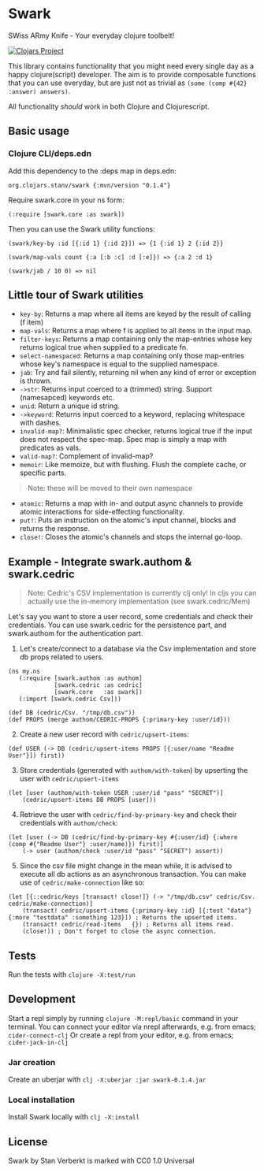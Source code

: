 # Swark

SWiss ARmy Knife - Your everyday clojure toolbelt!

[![Clojars Project](https://img.shields.io/clojars/v/org.clojars.stanv/swark.svg)](https://clojars.org/org.clojars.stanv/swark)

This library contains functionality that you might need every single day as a happy clojure(script) developer.
The aim is to provide composable functions that you can use everyday, but are just not as trivial as `(some (comp #{42} :answer) answers)`.

All functionality *should* work in both Clojure and Clojurescript.

## Basic usage

### Clojure CLI/deps.edn

Add this dependency to the :deps map in deps.edn:

```org.clojars.stanv/swark {:mvn/version "0.1.4"}```

Require swark.core in your ns form:

```(:require [swark.core :as swark])```

Then you can use the Swark utility functions:

```(swark/key-by :id [{:id 1} {:id 2}]) => {1 {:id 1} 2 {:id 2}}```

```(swark/map-vals count {:a [:b :c] :d [:e]}) => {:a 2 :d 1}```

```(swark/jab / 10 0) => nil```

## Little tour of Swark utilities

- `key-by`: Returns a map where all items are keyed by the result of calling (f item)
- `map-vals`: Returns a map where f is applied to all items in the input map.
- `filter-keys`: Returns a map containing only the map-entries whose key returns logical true when supplied to a predicate fn.
- `select-namespaced`: Returns a map containing only those map-entries whose key's namespace is equal to the supplied namespace.
- `jab`: Try and fail silently, returning nil when any kind of error or exception is thrown.
- `->str`: Returns input coerced to a (trimmed) string. Support (namesapced) keywords etc.
- `unid`: Return a unique id string.
- `->keyword`: Returns input coerced to a keyword, replacing whitespace with dashes.
- `invalid-map?`: Minimalistic spec checker, returns logical true if the input does not respect the spec-map. Spec map is simply a map with predicates as vals.
- `valid-map?`: Complement of invalid-map?
- `memoir`: Like memoize, but with flushing. Flush the complete cache, or specific parts.

> Note: these will be moved to their own namespace

- `atomic`: Returns a map with in- and output async channels to provide atomic interactions for side-effecting functionality.
- `put!`: Puts an instruction on the atomic's input channel, blocks and returns the response.
- `close!`: Closes the atomic's channels and stops the internal go-loop.

## Example - Integrate swark.authom & swark.cedric

> Note: Cedric's CSV implementation is currently clj only! In cljs you can actually use the in-memory implementation (see swark.cedric/Mem)

Let's say you want to store a user record, some credentials and check their credentials.
You can use swark.cedric for the persistence part, and swark.authom for the authentication part.

1. Let's create/connect to a database via the Csv implementation and store db props related to users.

 ```
(ns my.ns
    (:require [swark.authom :as authom]
              [swark.cedric :as cedric]
              [swark.core   :as swark])
    (:import [swark.cedric Csv]))

(def DB (cedric/Csv. "/tmp/db.csv"))
(def PROPS (merge authom/CEDRIC-PROPS {:primary-key :user/id}))
 ```

2. Create a new user record with `cedric/upsert-items`:

```
(def USER (-> DB (cedric/upsert-items PROPS [{:user/name "Readme User"}]) first))
```

3. Store credentials (generated with `authom/with-token`) by upserting the user with `cedric/upsert-items`

```
(let [user (authom/with-token USER :user/id "pass" "SECRET")]
    (cedric/upsert-items DB PROPS [user]))
```

4. Retrieve the user with `cedric/find-by-primary-key` and check their credentials with `authom/check`:

```
(let [user (-> DB (cedric/find-by-primary-key #{:user/id} {:where (comp #{"Readme User"} :user/name)}) first)]
    (-> user (authom/check :user/id "pass" "SECRET") assert))
```

5. Since the csv file might change in the mean while, it is advised to execute all db actions as an asynchronous transaction. You can make use of `cedric/make-connection` like so:
```
(let [{::cedric/keys [transact! close!]} (-> "/tmp/db.csv" cedric/Csv. cedric/make-connection)]
    (transact! cedric/upsert-items {:primary-key :id} [{:test "data"} {:more "testdata" :something 123}]) ; Returns the upserted items.
    (transact! cedric/read-items   {}) ; Returns all items read.
    (close!)) ; Don't forget to close the async connection.
```

## Tests

Run the tests with `clojure -X:test/run`

## Development

Start a repl simply by running `clojure -M:repl/basic` command in your terminal.
You can connect your editor via nrepl afterwards, e.g. from emacs; `cider-connect-clj`
Or create a repl from your editor, e.g. from emacs; `cider-jack-in-clj`

### Jar creation

Create an uberjar with `clj -X:uberjar :jar swark-0.1.4.jar`

### Local installation

Install Swark locally with `clj -X:install`

## License

Swark by Stan Verberkt is marked with CC0 1.0 Universal 
